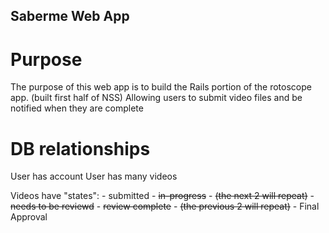 Saberme Web App
---------------

Purpose
=======
The purpose of this web app is to build the Rails portion of the rotoscope app.  (built first half of NSS)
Allowing users to submit video files and be notified when they are complete

DB relationships
==================
User has account
User has many videos

Videos have "states":
    - submitted
    - <del>in-progress</del>
    - <del>(the next 2 will repeat)</del>
    - <del>needs to be reviewd</del>
    - <del>review complete</del>
    - <del>(the previous 2 will repeat)</del>
    - Final Approval

